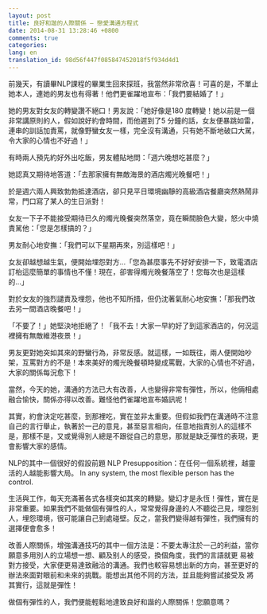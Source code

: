 ```yaml
---
layout: post
title: 良好和諧的人際關係 – 戀愛溝通方程式
date: 2014-08-31 13:28:46 +0800
comments: true
categories:
lang: en
translation_id: 98d56f447f085847452018f5f934d4d1
---
```


前幾天，有讀畢NLP課程的畢業生回來探班，我當然非常欣喜！可喜的是，不單止她本人，連她的男友也有得著！他們更雀躍地宣布：「我們要結婚了！」

她的男友對女友的轉變讚不絕口！男友說：「她好像是180 度轉變！她以前是一個非常講原則的人，假如說好約會時間，而他遲到了5 分鐘的話，女友便暴跳如雷，連串的訓話加責罵，就像野蠻女友一樣，完全沒有溝通，只有她不斷地破口大駡，令大家的心情也不好過！」

有時兩人預先約好外出吃飯，男友體貼地問：「週六晚想吃甚麼？」

她認真又期待地答道：「去那家擁有無敵海景的酒店燭光晚餐吧！」

於是週六兩人興致勃勃抵達酒店，卻只見平日環境幽靜的高級酒店餐廳突然熱鬧非常，門口寫了某人的生日派對！

女友一下子不能接受期待已久的燭光晚餐突然落空，竟在瞬間臉色大變，怒火中燒責駡他：「您是怎樣搞的？」

男友耐心地安撫：「我們可以下星期再來，別這樣吧！」

女友卻越想越生氣，便開始埋怨對方…「您為甚麼事先不好好安排一下，致電酒店訂枱這麼簡單的事情也不懂！現在，卻害得燭光晚餐落空了！您每次也是這樣的…」

對於女友的強烈譴責及埋怨，他也不知所措，但仍沈著氣耐心地安撫：「那我們改去另一間酒店晚餐吧！」

「不要了！」她堅決地拒絕了！「我不去！大家一早約好了到這家酒店的，何況這裡擁有無敵維港夜景！」

男友更對她突如其來的野蠻行為，非常反感。就這樣，一如既往，兩人便開始吵架，互罵對方的不是！本來美好的燭光晚餐頓時變成罵戰，大家的心情也不好過，大家的關係每況愈下！

當然，今天的她，溝通的方法已大有改善，人也變得非常有彈性，所以，他倆相處融合愉快，關係亦得以改善。難怪他們雀躍地宣布婚訊呢！

其實，約會決定吃甚麼，到那裡吃，實在並非太重要。但假如我們在溝通時不注意自己的言行舉止，執著於一己的意見，甚至惡言相向，任意地指責別人的這樣不是，那樣不是，又或覺得別人總是不跟從自己的意思，那就是缺乏彈性的表現，更會影響大家的感情。

NLP的其中一個很好的假設前題 NLP Presupposition：在任何一個系統裡，越靈活的人越能影響大局。 In any system, the most flexible person has the control.

生活與工作，每天充滿著各式各樣突如其來的轉變。變幻才是永恆！彈性，實在是非常重要。如果我們不能做個有彈性的人，常常覺得身邊的人不聽從己見，埋怨別人，埋怨環境，很可能讓自己到處碰壁。反之，當我們變得越有彈性，我們擁有的選擇便會愈多！

改善人際關係，增強溝通技巧的其中一個方法是：不要太專注於一己的利益，當你願意多用別人的立場想一想、顧及别人的感受，換個角度，我們的言語就更 易被對方接受，大家便更易達致融洽的溝通。我們也較容易想出新的方向，甚至更好的辦法來面對眼前和未來的挑戰。能想出其他不同的方法，並且能夠嘗試接受及 將其實行，這就是彈性！

做個有彈性的人，我們便能輕鬆地達致良好和諧的人際關係！您願意嗎？
